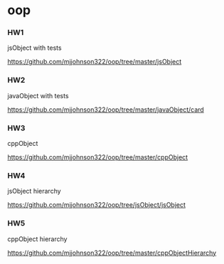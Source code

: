 # oop

### HW1 
jsObject with tests

https://github.com/mjjohnson322/oop/tree/master/jsObject

### HW2 
javaObject with tests

https://github.com/mjjohnson322/oop/tree/master/javaObject/card

### HW3 
cppObject

https://github.com/mjjohnson322/oop/tree/master/cppObject

### HW4
jsObject hierarchy

https://github.com/mjjohnson322/oop/tree/jsObject/jsObject

### HW5
cppObject hierarchy

https://github.com/mjjohnson322/oop/tree/master/cppObjectHierarchy
